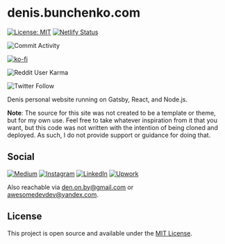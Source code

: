 # denis.bunchenko.com

[![License: MIT](https://img.shields.io/badge/License-MIT-blue.svg)](https://opensource.org/licenses/MIT) [![Netlify Status](https://api.netlify.com/api/v1/badges/9b174463-b49f-4fe0-8df8-24c9d0812aeb/deploy-status)](https://app.netlify.com/sites/denisbunchenko/deploys)

![Commit Activity](https://img.shields.io/github/commit-activity/m/AwesomeDevDen/denis-bunchenko)

[![ko-fi](https://ko-fi.com/img/githubbutton_sm.svg)](https://ko-fi.com/D1D06HRNB)

![Reddit User Karma](https://img.shields.io/reddit/user-karma/combined/awesomedevv?style=social)

![Twitter Follow](https://img.shields.io/twitter/follow/AwesomeDevDen?style=social)


Denis personal website running on Gatsby, React, and Node.js.

**Note**: The source for this site was not created to be a template or theme, but for my own use. Feel free to take whatever inspiration from it that you want, but this code was not written with the intention of being cloned and deployed. As such, I do not provide support or guidance for doing that.

## Social

[![Medium](https://img.shields.io/badge/-medium-lightgrey)](https://medium.com/@den.on.by/) 
[![Instagram](https://img.shields.io/badge/-instagram-orange?style=plastic)](https://www.instagram.com/so_fucking_sorry/) 
[![LinkedIn](https://img.shields.io/badge/-linkedIn-blue?style=plastic)](https://www.linkedin.com/in/denis-bunchenko-6276a0b6/) 
[![Upwork](https://img.shields.io/badge/-upwork-green?style=plastic)](https://www.upwork.com/freelancers/~01d492b72c70067180)

Also reachable via den.on.by@gmail.com or awesomedevdev@yandex.com.

## License

This project is open source and available under the [MIT License](LICENSE).